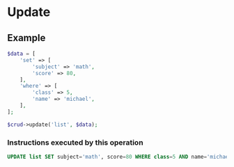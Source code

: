 # Update

## Example

```php
$data = [
    'set' => [
        'subject' => 'math',
        'score' => 80,
    ],
    'where' => [
        'class' => 5,
        'name' => 'michael',
    ],
];

$crud->update('list', $data);
```

### Instructions executed by this operation

```sql
UPDATE list SET subject='math', score=80 WHERE class=5 AND name='michael'
```